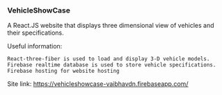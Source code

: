 ### VehicleShowCase

A React.JS website that displays three dimensional view of vehicles and their specifications.

Useful information:

    React-three-fiber is used to load and display 3-D vehicle models.
    Firebase realtime database is used to store vehicle specifications.
    Firebase hosting for website hosting

Site link: https://vehicleshowcase-vaibhavdn.firebaseapp.com/
